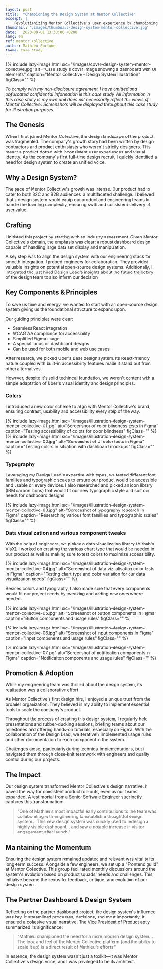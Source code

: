 ```yaml
---
layout: post
title:  "Championing the Design System at Mentor Collective"
excerpt: |
    Revolutionizing Mentor Collective's user experience by championing a cohesive design system, streamlining B2C & B2B product deliveries with visual and functional consistency.
thumbnail: "/images/thumbnail-design-system-mentor-collective.jpg"
date:   2023-09-01 13:30:00 +0200
lang: en
ref: mentor collective
author: Mathieu Fortune
theme: Case Study
---
```


{% include lazy-image.html src="/images/cover-design-system-mentor-collective.jpg" alt="Case study's cover image showing a dashboard with UI elements" caption="Mentor Collective - Design System Illustration" figClass="" %}

*To comply with my non-disclosure agreement, I have omitted and obfuscated confidential information in this case study. All information in this case study is my own and does not necessarily reflect the views of Mentor Collective. Screenshots will be displayed throughout this case study for illustration purposes.*

## The Genesis

When I first joined Mentor Collective, the design landscape of the product was fragmented. The company's growth story had been written by design contractors and product enthusiasts who weren't strictly designers. This meant a product dotted with inconsistent user experiences and visual identity. As the company's first full-time design recruit, I quickly identified a need for design system to create an unified voice.

## Why a Design System?
The pace of Mentor Collective's growth was intense. Our product had to cater to both B2C and B2B audiences, a multifaceted challenge. I believed that a design system would equip our product and engineering teams to handle the looming complexity, ensuring swift and consistent delivery of user value.

## Crafting
I initiated this project by starting with an industry assessment. Given Mentor Collective's domain, the emphasis was clear: a robust dashboard design capable of handling large data set display and manipulation. 

A key step was to align the design system with our engineering stack for smooth integration.
I probed engineers for collaboration. They  provided valuable insights on potential open-source design systems. 
Additionally, I integrated the just hired Design Lead's insights about the future trajectory of the design team to also inform our decision.

## Key Components & Principles
To save us time and energy, we wanted to start with an open-source design system giving us the foundational structure to expand upon. 

Our guiding principles were clear:

- Seamless React integration
- WCAG AA compliance for accessibility
- Simplified Figma usage
- A special focus on dashboard designs
- Can be used for both mobile and web use cases

After research, we picked Uber's Base design system. Its React-friendly nature coupled with built-in accessibility features made it stand out from other alternatives. 

However, despite it's solid techincal foundation, we weren't content with a simple adaptation of Uber's visual identity and design principles. 

### Colors
I introduced a new color scheme to align with Mentor Collective's brand, ensuring contrast, usability and accessibility every step of the way.

{% include lazy-image.html src="/images/illustration-design-system-mentor-collective-01.jpg" alt="Screenshot of color blindness tests in Figma" caption="Testing accessibility of colors for color blindness" figClass="" %}
{% include lazy-image.html src="/images/illustration-design-system-mentor-collective-02.jpg" alt="Screenshot of UI color tests in Figma" caption="Testing colors in situation with dashboard mockups" figClass="" %}

### Typography
Leveraging my Design Lead's expertise with types, we tested different font famillies and typographic scales to ensure our product would be accessible and usable on every devices. I also researched and picked an icon library (IBM carbon icons) that would fit our new typographic style and suit our needs for dashboard designs.

{% include lazy-image.html src="/images/illustration-design-system-mentor-collective-03.jpg" alt="Screenshot of typography research in Figma" caption="Researching various font famillies and typographic scales" figClass="" %}

### Data visualization and various component tweaks
With the help of engineers, we picked a data visualization library (Airbnb's VisX). I worked on creating the various chart type that would be needed in our product as well as making sure to test colors to maximize accessibility.

{% include lazy-image.html src="/images/illustration-design-system-mentor-collective-04.jpg" alt="Screenshot of data vizualisation color tests in Figma" caption="Testing chart type and color variation for our data visualization needs" figClass="" %}

Besides colors and typography, I also made sure that every components would fit our project needs by tweaking and adding new ones where needed. 

{% include lazy-image.html src="/images/illustration-design-system-mentor-collective-05.jpg" alt="Screenshot of button components in Figma" caption="Button components and usage rules" figClass="" %}

{% include lazy-image.html src="/images/illustration-design-system-mentor-collective-06.jpg" alt="Screenshot of input components in Figma" caption="Input components and usage rules" figClass="" %}

{% include lazy-image.html src="/images/illustration-design-system-mentor-collective-07.jpg" alt="Screenshot of notification components in Figma" caption="Notificaiton components and usage rules" figClass="" %}

## Promotion & Adoption
While my engineering team was thrilled about the design system, its realization was a collaborative effort. 

As Mentor Collective's first design hire, I enjoyed a unique trust from the broader organization. They believed in my ability to implement essential tools to scale the company's product. 

Throughout the process of creating this design system, I regularly held presentations and rubber-ducking sessions, briefing teams about our milestones and offering hands-on tutorials, especially on Figma. With the collaboration of the Design Lead, we iteratively implemented usage rules and other documentation to each component in the system.

Challenges arose, particularly during technical implementations, but I navigated them through close-knit teamwork with engineers and quality control during our projects.

## The Impact
Our design system transformed Mentor Collective's design narrative. It paved the way for consistent product roll-outs, even as our teams expanded. A testimonial from a Senior Software Engineer succinctly captures this transformation:

> "One of Mathieu’s most impactful early contributions to the team was collaborating with engineering to establish a thoughtful design system... This new design system was quickly used to redesign a highly visible dashboard... and saw a notable increase in visitor engagement after launch."

## Maintaining the Momentum
Ensuring the design system remained updated and relevant was vital to its long-term success. Alongside a few engineers, we set up a "Frontend guild" at Mentor Collective. This group facilitated monthly discussions around the system's evolution based on product squads' needs and challenges. This initiative became the nexus for feedback, critique, and evolution of our design system.

## The Partner Dashboard & Design System
Reflecting on the partner dashboard project, the design system's influence was key. It streamlined processes, decisions, and most importantly, it ensured a cohesive visual narrative. The Vice President of Product aptly summarized its significance:

> "Mathieu championed the need for a more modern design system... The look and feel of the Mentor Collective platform (and the ability to scale it up) is a direct result of Mathieu's efforts."

In essence, the design system wasn't just a toolkit—it was Mentor Collective's design voice, and I was privileged to be its architect.
